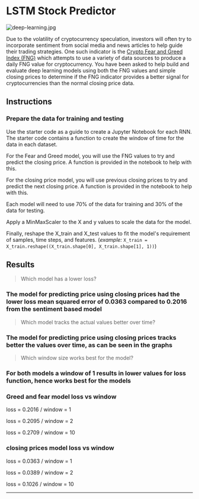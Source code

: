 # LSTM Stock Predictor

![deep-learning.jpg](Images/deep-learning.jpg)

Due to the volatility of cryptocurrency speculation, investors will often try to incorporate sentiment from social media and news articles to help guide their trading strategies. One such indicator is the [Crypto Fear and Greed Index (FNG)](https://alternative.me/crypto/fear-and-greed-index/) which attempts to use a variety of data sources to produce a daily FNG value for cryptocurrency. You have been asked to help build and evaluate deep learning models using both the FNG values and simple closing prices to determine if the FNG indicator provides a better signal for cryptocurrencies than the normal closing price data.


## Instructions

### Prepare the data for training and testing

Use the starter code as a guide to create a Jupyter Notebook for each RNN. The starter code contains a function to create the window of time for the data in each dataset.

For the Fear and Greed model, you will use the FNG values to try and predict the closing price. A function is provided in the notebook to help with this.

For the closing price model, you will use previous closing prices to try and predict the next closing price. A function is provided in the notebook to help with this.

Each model will need to use 70% of the data for training and 30% of the data for testing.

Apply a MinMaxScaler to the X and y values to scale the data for the model.

Finally, reshape the X_train and X_test values to fit the model's requirement of samples, time steps, and features. (*example:* `X_train = X_train.reshape((X_train.shape[0], X_train.shape[1], 1))`)

## Results

> Which model has a lower loss?
### The model for predicting price using closing prices had the lower loss mean squared error of 0.0363 compared to 0.2016 from the sentiment based model
> Which model tracks the actual values better over time?
### The model for predicting price using closing prices tracks better the values over time, as can be seen in the graphs
> Which window size works best for the model?
### For both models a window of 1 results in lower values for loss function, hence works best for the models

### Greed and fear model loss vs window

loss = 0.2016 / window = 1

loss = 0.2095 / window = 2

loss = 0.2709 / window = 10

### closing prices model loss vs window

loss = 0.0363 / window = 1

loss = 0.0389 / window = 2

loss = 0.1026 / window = 10

- - -

